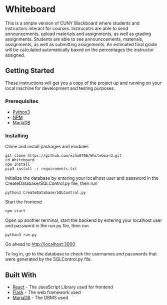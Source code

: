 # Whiteboard

This is a simple version of CUNY Blackboard where students and instructors interact for courses. Instrucotrs are able to send announcements, upload materials and assignments, as well as grading assignments. Students are able to see announccements, materials, assignments, as well as submitting assignments. An estimated final grade will be calculated automatically based on the percentages the instructor assigned.

## Getting Started

These instructions will get you a copy of the project up and running on your local machine for development and testing purposes. 

### Prerequisites

- [Python3](https://www.python.org/downloads/)
- [NPM](https://www.npmjs.com/get-npm)
- [MariaDB](https://mariadb.org/)

### Installing

Clone and install packages and modules
```
git clone https://github.com/xzhu0706/Whiteboard.git
cd Whiteboard
npm install
pip3 install -r requirements.txt
```

Initialize the database by entering your localhost user and password in the CreateDatabase/SQLControl.py file, then run
```
python3 CreateDatabase/SQLControl.py
```

Start the frontend
```
npm start
```

Open up another terminal, start the backend by entering your localhost user and password in the run.py file, then run
```
python3 run.py
```

Go ahead to [http://localhost:3000](http://localhost:3000)

To log in, go to the database to check the usernames and passwords that were generated by the SQLControl.py file.

## Built With

* [React](https://reactjs.org/) - The JavaScript Library used for frontend
* [Flask](https://github.com/pallets/flask) - The web framework used
* [MariaDB](https://mariadb.org/) - The DBMS used
